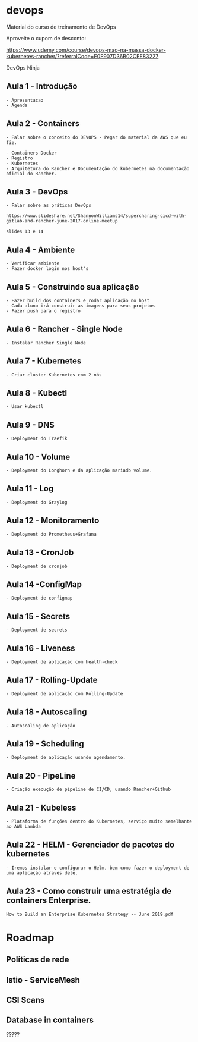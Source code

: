 # devops
Material do curso de treinamento de DevOps

Aproveite o cupom de desconto:

https://www.udemy.com/course/devops-mao-na-massa-docker-kubernetes-rancher/?referralCode=E0F907D36B02CEE83227


DevOps Ninja

## Aula 1 -  Introdução
	- Apresentacao
	- Agenda

## Aula 2 -  Containers

	- Falar sobre o conceito do DEVOPS - Pegar do material da AWS que eu fiz.

	- Containers Docker
	- Registro
	- Kubernetes
	- Arquitetura do Rancher e Documentação do kubernetes na documentação oficial do Rancher.

## Aula 3 - DevOps
	- Falar sobre as práticas DevOps

	https://www.slideshare.net/ShannonWilliams14/supercharing-cicd-with-gitlab-and-rancher-june-2017-online-meetup

	slides 13 e 14


## Aula 4 - Ambiente 
	- Verificar ambiente
	- Fazer docker login nos host's


## Aula 5 - Construindo sua aplicação 
	- Fazer build dos containers e rodar aplicação no host
	- Cada aluno irá construir as imagens para seus projetos
	- Fazer push para o registro

## Aula 6 - Rancher - Single Node
	- Instalar Rancher Single Node

## Aula 7 - Kubernetes
	- Criar cluster Kubernetes com 2 nós

## Aula 8 - Kubectl 
	- Usar kubectl

## Aula 9 - DNS
	- Deployment do Traefik

## Aula 10 - Volume
	- Deployment do Longhorn e da aplicação mariadb volume.

## Aula 11 - Log
	- Deployment do Graylog

## Aula 12 - Monitoramento
	- Deployment do Prometheus+Grafana

## Aula 13 - CronJob
	- Deployment de cronjob

## Aula 14 -ConfigMap
	- Deployment de configmap

## Aula 15 - Secrets
	- Deployment de secrets

## Aula 16 - Liveness
	- Deployment de aplicação com health-check

## Aula 17 - Rolling-Update
	- Deployment de aplicação com Rolling-Update

## Aula 18 - Autoscaling
	- Autoscaling de aplicação
	
## Aula 19 - Scheduling
	- Deployment de aplicação usando agendamento.

## Aula 20 - PipeLine
	- Criação execução de pipeline de CI/CD, usando Rancher+Github

## Aula 21 - Kubeless
	- Plataforma de funções dentro do Kubernetes, serviço muito semelhante ao AWS Lambda

## Aula 22 - HELM - Gerenciador de pacotes do kubernetes
	- Iremos instalar e configurar o Helm, bem como fazer o deployment de uma aplicação através dele.

## Aula 23 - Como construir uma estratégia de containers Enterprise.

	How to Build an Enterprise Kubernetes Strategy -- June 2019.pdf
	

# Roadmap

## Políticas de rede
## Istio - ServiceMesh
## CSI Scans
## Database in containers

?????
